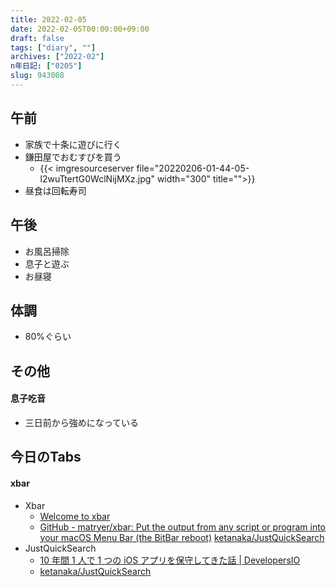 ```yaml
---
title: 2022-02-05
date: 2022-02-05T00:00:00+09:00
draft: false
tags: ["diary", ""]
archives: ["2022-02"]
n年日記: ["0205"]
slug: 943008
---
```

## 午前
- 家族で十条に遊びに行く
- 鎌田屋でおむすびを買う
  - {{< imgresourceserver file="20220206-01-44-05-l2wuTtertG0WclNijMXz.jpg" width="300" title="">}}
- 昼食は回転寿司
## 午後
- お風呂掃除
- 息子と遊ぶ
- お昼寝
## 体調
- 80%ぐらい
## その他
#### 息子吃音
- 三日前から強めになっている
## 今日のTabs
#### xbar
- Xbar
  - [Welcome to xbar](https://xbarapp.com/)
  - [GitHub - matryer/xbar: Put the output from any script or program into your macOS Menu Bar (the BitBar reboot)](https://github.com/matryer/xbar)
[ketanaka/JustQuickSearch](https://github.com/ketanaka/JustQuickSearch)
- JustQuickSearch
  - [10 年間 1 人で 1 つの iOS アプリを保守してきた話 | DevelopersIO](https://dev.classmethod.jp/articles/just-quick-search/)
  - [ketanaka/JustQuickSearch](https://github.com/ketanaka/JustQuickSearch)